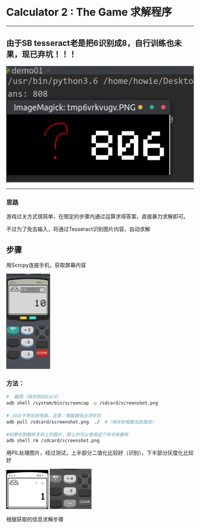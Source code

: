 # Calculator 2 : The Game 求解程序



--------------

## 由于SB tesseract老是把6识别成8，自行训练也未果，现已弃坑！！！



![image-20200221204259129](images/image-20200221204259129.png)

---





### 思路

游戏过关方式很简单，在限定的步骤内通过运算求得答案，直接暴力求解即可。

不过为了免去输入，将通过Tesseract识别图片内容，自动求解



## 步骤

用Scrcpy连接手机，获取屏幕内容

<img src="images/2.png" alt="2" style="zoom: 25%;" />



### 方法：

```bash
#  截图（保存到SDCard）
adb shell /system/bin/screencap -p /sdcard/screenshot.png

# 从SD卡导出到电脑，注意：电脑路径必须存在
adb pull /sdcard/screenshot.png  ./  #（保存到电脑当前路径）

#如果你想删除手机上的图片，那么你可以使用这个命令来删除
adb shell rm /sdcard/screenshot.png
```



用PIL处理图片，经过测试，上半部分二值化比较好（识别），下半部分灰度化比较好

<img src="images/image-20200220154524695.png" alt="image-20200220154524695" style="zoom:25%;" />  <img src="images/image-20200220154544601.png" alt="image-20200220154544601" style="zoom:25%;" />

根据获取的信息求解步骤


